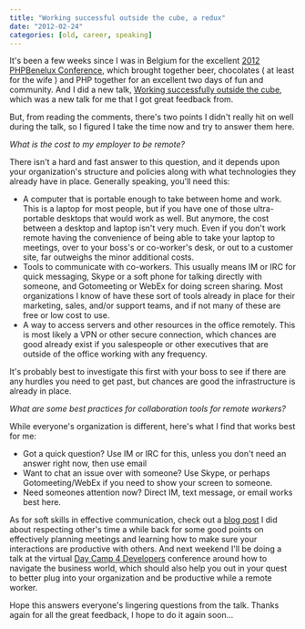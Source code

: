 ```yaml
---
title: "Working successful outside the cube, a redux"
date: "2012-02-24"
categories: [old, career, speaking]
---
```


It's been a few weeks since I was in Belgium for the excellent [2012 PHPBenelux Conference](http://conference.phpbenelux.eu/2012/), which brought together beer, chocolates ( at least for the wife ) and PHP together for an excellent two days of fun and community. And I did a new talk, [Working successfully outside the cube](http://conference.phpbenelux.eu/2012/talks/), which was a new talk for me that I got great feedback from.

But, from reading the comments, there's two points I didn't really hit on well during the talk, so I figured I take the time now and try to answer them here.

_What is the cost to my employer to be remote?_

There isn't a hard and fast answer to this question, and it depends upon your organization's structure and policies along with what technologies they already have in place. Generally speaking, you'll need this:

- A computer that is portable enough to take between home and work. This is a laptop for most people, but if you have one of those ultra-portable desktops that would work as well. But anymore, the cost between a desktop and laptop isn't very much. Even if you don't work remote having the convenience of being able to take your laptop to meetings, over to your boss's or co-worker's desk, or out to a customer site, far outweighs the minor additional costs.
- Tools to communicate with co-workers. This usually means IM or IRC for quick messaging, Skype or a soft phone for talking directly with someone, and Gotomeeting or WebEx for doing screen sharing. Most organizations I know of have these sort of tools already in place for their marketing, sales, and/or support teams, and if not many of these are free or low cost to use.
- A way to access servers and other resources in the office remotely. This is most likely a VPN or other secure connection, which chances are good already exist if you salespeople or other executives that are outside of the office working with any frequency.

It's probably best to investigate this first with your boss to see if there are any hurdles you need to get past, but chances are good the infrastructure is already in place.

_What are some best practices for collaboration tools for remote workers?_

While everyone's organization is different, here's what I find that works best for me:

- Got a quick question? Use IM or IRC for this, unless you don't need an answer right now, then use email
- Want to chat an issue over with someone? Use Skype, or perhaps Gotomeeting/WebEx if you need to show your screen to someone.
- Need someones attention now? Direct IM, text message, or email works best here.

As for soft skills in effective communication, check out a [blog post](http://jmertic.wordpress.com/2011/11/29/being-respective-of-your-time-as-well-as-others/ "Being respective of your time, as well as others") I did about respecting other's time a while back for some good points on effectively planning meetings and learning how to make sure your interactions are productive with others. And next weekend I'll be doing a talk at the virtual [Day Camp 4 Developers](http://daycamp4developers.com) conference around how to navigate the business world, which should also help you out in your quest to better plug into your organization and be productive while a remote worker.

Hope this answers everyone's lingering questions from the talk. Thanks again for all the great feedback, I hope to do it again soon...
